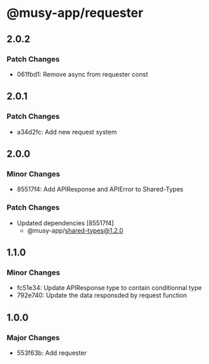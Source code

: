 # @musy-app/requester

## 2.0.2

### Patch Changes

- 061fbd1: Remove async from requester const

## 2.0.1

### Patch Changes

- a34d2fc: Add new request system

## 2.0.0

### Minor Changes

- 85517f4: Add APIResponse and APIError to Shared-Types

### Patch Changes

- Updated dependencies [85517f4]
  - @musy-app/shared-types@1.2.0

## 1.1.0

### Minor Changes

- fc51e34: Update APIResponse type to contain conditionnal type
- 792e740: Update the data responsded by request function

## 1.0.0

### Major Changes

- 553f63b: Add requester
